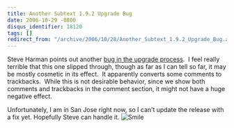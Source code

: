 ```yaml
---
title: Another Subtext 1.9.2 Upgrade Bug
date: 2006-10-29 -0800
disqus_identifier: 18120
tags: []
redirect_from: "/archive/2006/10/28/Another_Subtext_1.9.2_Upgrade_Bug.aspx/"
---
```


Steve Harman points out another [bug in the upgrade
process](http://stevenharman.net/blog/archive/2006/10/29/Subtext_1.9.2__Upgrade_Bug.aspx). 
I feel really terrible that this one slipped through, though as far as I
can tell so far, it may be mostly cosmetic in its effect.  It apparently
converts some comments to trackbacks.  While this is not desirable
behavior, since we show both comments and trackbacks in the comment
section, it might not have a huge negative effect.

Unfortunately, I am in San Jose right now, so I can’t update the release
with a fix yet. Hopefully Steve can handle it.
![Smile](https://haacked.com/Images/emotions/smiley-smile.gif)


